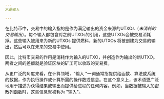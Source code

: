 ```yaml
---
术语输入

---
```

在比特币中，交易中的输入指的是作为满足输出的资金来源的UTXOs（*未消耗的交易输出*）。每个输入都包含对之前UTXOs的引用，这些UTXOs会被交易消耗掉。这些输入被用来为新的UTXOs 提供燃料，新的UTXOs 将被创建为交易的输出，然后可以在未来的交易中使用。

因此，比特币交易的作用是消耗作为输入的UTXO，并创造作为输出的新UTXO。两者之间的差额就是验证区块的矿工可以收取的交易费。

从更广泛的角度来看，在计算领域，"输入 "一词通常指提供给函数、算法或系统的数据，作为执行操作或计算所需的操作数或信息。在这个意义上，该术语更广泛地用于描述为获得结果或输出而提供给进程的任何内容。例如，当数据被输入加密散列函数时，这些信息就被称为 "输入"。